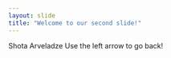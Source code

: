 ```yaml
---
layout: slide
title: "Welcome to our second slide!"
---
```

Shota Arveladze
Use the left arrow to go back!
